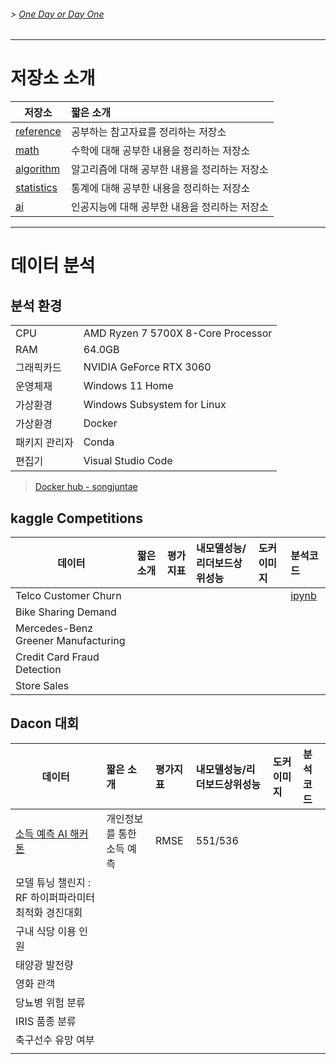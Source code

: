 <!-- 좌우명 Motto 나를 움직이게 하는 문장들 -->
<!--''언젠가 하고 말 거야'보다 바로 부딪쳐보는 것 -->
###### > [One Day or Day One ](https://www.youtube.com/shorts/KZT94SSyFzM)
---
# 저장소 소개

|저장소|짧은 소개|
|---|:---|
|[reference](https://github.com/Song-Juntae/references)|공부하는 참고자료를 정리하는 저장소|
|[math](https://github.com/Song-Juntae/math)|수학에 대해 공부한 내용을 정리하는 저장소|
|[algorithm](https://github.com/Song-Juntae/algorithm)|알고리즘에 대해 공부한 내용을 정리하는 저장소|
|[statistics](https://github.com/Song-Juntae/statistics)|통계에 대해 공부한 내용을 정리하는 저장소|
|[ai](https://github.com/Song-Juntae/ai)|인공지능에 대해 공부한 내용을 정리하는 저장소|
---
# 데이터 분석

## 분석 환경

|||
|---|---|
|CPU|AMD Ryzen 7 5700X 8-Core Processor|
|RAM|64.0GB|
|그래픽카드|NVIDIA GeForce RTX 3060|
|운영체재|Windows 11 Home|
|가상환경|Windows Subsystem for Linux|
|가상환경|Docker|
|패키지 관리자|Conda|
|편집기|Visual Studio Code|

> [Docker hub - songjuntae](https://hub.docker.com/u/songjuntae)

## kaggle Competitions
|데이터|짧은 소개|평가지표|내모델성능/리더보드상위성능|도커이미지|분석코드|
|---|:---|:---|:---|:---|:---|
|Telco Customer Churn|||||[ipynb](https://github.com/Song-Juntae/kaggle/blob/main/telco_customer_churn/telco_customer_churn.ipynb)|
|Bike Sharing Demand||||||
|Mercedes-Benz Greener Manufacturing||||||
|Credit Card Fraud Detection||||||
|Store Sales||||||

## Dacon 대회
|데이터|짧은 소개|평가지표|내모델성능/리더보드상위성능|도커이미지|분석코드|
|---|:---|:---|:---|:---|:---|
|[소득 예측 AI 해커톤](https://dacon.io/competitions/official/236230/leaderboard)|개인정보를 통한 소득 예측|RMSE|551/536|||
|모델 튜닝 챌린지 : RF 하이퍼파라미터 최적화 경진대회||||||
|구내 식당 이용 인원||||||
|태양광 발전량||||||
|영화 관객||||||
|당뇨병 위험 분류||||||
|IRIS 품종 분류||||||
|축구선수 유망 여부||||||
|||||||

<!--
**Song-Juntae/Song-Juntae** is a ✨ _special_ ✨ repository because its `README.md` (this file) appears on your GitHub profile.

Here are some ideas to get you started:

- 🔭 I’m currently working on ...
- 🌱 I’m currently learning ...
- 👯 I’m looking to collaborate on ...
- 🤔 I’m looking for help with ...
- 💬 Ask me about ...
- 📫 How to reach me: ...
- 😄 Pronouns: ...
- ⚡ Fun fact: ...
-->
